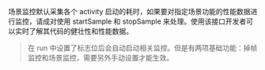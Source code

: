 场景监控默认采集各个 activity 启动的耗时，如果要对指定场景功能的性能数据进行监控，请成对使用 startSample 和 stopSample 来处理。使用该接口开发者可以实时了解其代码的健壮性和性能数据。
>在 run 中设置了标志位后会自动启动相关监控。但是有两项基础功能：掉帧监控和场景监控，需要另外手动设置才能生效。